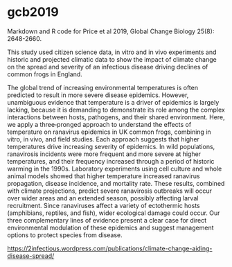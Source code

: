 # gcb2019
Markdown and R code for Price et al 2019, Global Change Biology 25(8): 2648-2660.

This study used citizen science data, in vitro and in vivo experiments and historic and projected climatic data to show the impact of climate change on the spread and severity of an infectious disease driving declines of common frogs in England.

The global trend of increasing environmental temperatures is often predicted to result in more severe disease epidemics. However, unambiguous evidence that temperature is a driver of epidemics is largely lacking, because it is demanding to demonstrate its role among the complex interactions between hosts, pathogens, and their shared environment. Here, we apply a three‐pronged approach to understand the effects of temperature on ranavirus epidemics in UK common frogs, combining in vitro, in vivo, and field studies. Each approach suggests that higher temperatures drive increasing severity of epidemics. In wild populations, ranavirosis incidents were more frequent and more severe at higher temperatures, and their frequency increased through a period of historic warming in the 1990s. Laboratory experiments using cell culture and whole animal models showed that higher temperature increased ranavirus propagation, disease incidence, and mortality rate. These results, combined with climate projections, predict severe ranavirosis outbreaks will occur over wider areas and an extended season, possibly affecting larval recruitment. Since ranaviruses affect a variety of ectothermic hosts (amphibians, reptiles, and fish), wider ecological damage could occur. Our three complementary lines of evidence present a clear case for direct environmental modulation of these epidemics and suggest management options to protect species from disease.

https://2infectious.wordpress.com/publications/climate-change-aiding-disease-spread/
